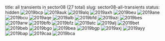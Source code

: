 title: all transients in sector08 (27 total)
slug: sector08-all-transients
status: hidden
![2019bcp]({filename}../../images/sector08/lc_2019bcp_cleaned.png)
![2019auk]({filename}../../images/sector08/lc_2019auk_cleaned.png)
![2019alq]({filename}../../images/sector08/lc_2019alq_cleaned.png)
![2019axh]({filename}../../images/sector08/lc_2019axh_cleaned.png)
![2019beu]({filename}../../images/sector08/lc_2019beu_cleaned.png)
![2019ane]({filename}../../images/sector08/lc_2019ane_cleaned.png)
![2019bcu]({filename}../../images/sector08/lc_2019bcu_cleaned.png)
![2019aqe]({filename}../../images/sector08/lc_2019aqe_cleaned.png)
![2019alb]({filename}../../images/sector08/lc_2019alb_cleaned.png)
![2019bfd]({filename}../../images/sector08/lc_2019bfd_cleaned.png)
![2019azi]({filename}../../images/sector08/lc_2019azi_cleaned.png)
![2019bes]({filename}../../images/sector08/lc_2019bes_cleaned.png)
![2019arw]({filename}../../images/sector08/lc_2019arw_cleaned.png)
![2019bfb]({filename}../../images/sector08/lc_2019bfb_cleaned.png)
![2019bfz]({filename}../../images/sector08/lc_2019bfz_cleaned.png)
![2019atc]({filename}../../images/sector08/lc_2019atc_cleaned.png)
![2019alj]({filename}../../images/sector08/lc_2019alj_cleaned.png)
![2019bet]({filename}../../images/sector08/lc_2019bet_cleaned.png)
![2019beb]({filename}../../images/sector08/lc_2019beb_cleaned.png)
![2019bgo]({filename}../../images/sector08/lc_2019bgo_cleaned.png)
![2019bea]({filename}../../images/sector08/lc_2019bea_cleaned.png)
![2019bgp]({filename}../../images/sector08/lc_2019bgp_cleaned.png)
![2019axj]({filename}../../images/sector08/lc_2019axj_cleaned.png)
![2019ayy]({filename}../../images/sector08/lc_2019ayy_cleaned.png)
![2019bap]({filename}../../images/sector08/lc_2019bap_cleaned.png)
![2019caa]({filename}../../images/sector08/lc_2019caa_cleaned.png)
![2019bca]({filename}../../images/sector08/lc_2019bca_cleaned.png)
